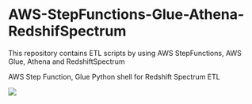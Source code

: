 # AWS-StepFunctions-Glue-Athena-RedshifSpectrum
This repository contains ETL scripts by using AWS StepFunctions, AWS Glue, Athena and RedshiftSpectrum

AWS Step Function, Glue Python shell  for Redshift Spectrum ETL

![]("kathleel/AWS-StepFunctions-Glue-Athena-RedshifSpectrum/tree/master/images/step-glue-redshift.png")


